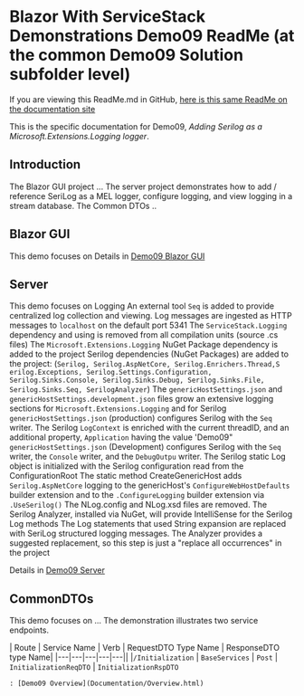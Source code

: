 # Blazor With ServiceStack Demonstrations Demo09 ReadMe (at the common Demo09 Solution subfolder level)
If you are viewing this ReadMe.md in GitHub, [here is this same ReadMe on the documentation site](ReadMe.html)

This is the specific documentation for Demo09, *Adding Serilog as a Microsoft.Extensions.Logging logger*.

## Introduction
The Blazor GUI project ...
The server project demonstrates how to add / reference SeriLog as a MEL logger, configure logging, and view logging in a stream database.
The Common DTOs ..

## Blazor GUI
This demo focuses on 
Details in [Demo09 Blazor GUI](GUI/ReadMe.html)

## Server
This demo focuses on Logging
An external tool `Seq` is added to provide centralized log collection and viewing. Log messages are ingested as HTTP messages to `localhost` on the default port 5341
The `ServiceStack.Logging` dependency and using is removed from all compilation units (source .cs files)
The `Microsoft.Extensions.Logging` NuGet Package dependency is added to the project
Serilog dependencies (NuGet Packages) are added to the project: (`Serilog, Serilog.AspNetCore, Serilog.Enrichers.Thread,S erilog.Exceptions, Serilog.Settings.Configuration, Serilog.Sinks.Console, Serilog.Sinks.Debug, Serilog.Sinks.File, Serilog.Sinks.Seq, SerilogAnalyzer`)
The `genericHostSettings.json` and `genericHostSettings.development.json` files grow an extensive logging sections for `Microsoft.Extensions.Logging` and for Serilog
`genericHostSettings.json` (production) configures Serilog with the `Seq` writer. The Serilog `LogContext` is enriched with the current threadID, and an additional property, `Application` having the value 'Demo09"
`genericHostSettings.json` (Development) configures Serilog with the `Seq` writer, the `Console` writer, and the `DebugOutpu` writer. 
The Serilog static Log object is initialized with the Serilog configuration read from the ConfigurationRoot
The static method CreateGenericHost adds `Serilog.AspNetCore` logging to the genericHost's `ConfigureWebHostDefaults` builder extension and to the `.ConfigureLogging` builder extension via `.UseSerilog()`
The NLog.config and NLog.xsd files are removed. 
The Serilog Analyzer, installed via NuGet, will provide IntelliSense for the Serilog Log methods
The Log statements that used String expansion are replaced with SeriLog structured logging messages. The Analyzer provides a suggested replacement, so this step is just a "replace all occurrences" in the project

Details in [Demo09 Server](Server/ReadMe.html)

## CommonDTOs
This demo focuses on ...
The demonstration illustrates two service endpoints. 

| Route | Service Name | Verb | RequestDTO Type Name | ResponseDTO type Name|
|---|---|---|---|---||
|`/Initialization` | `BaseServices` | `Post` | `InitializationReqDTO` | `InitializationRspDTO`
	
	: [Demo09 Overview](Documentation/Overview.html)

